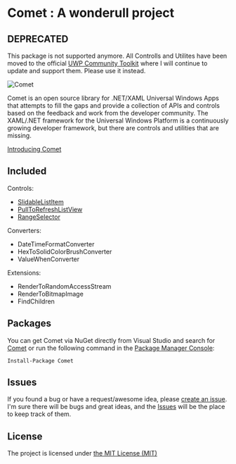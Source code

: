 # Comet : A wonderull project

## DEPRECATED 

This package is not supported anymore. All Controlls and Utilites have been moved to the official [UWP Community Toolkit](https://github.com/Microsoft/UWPCommunityToolkit) where I will continue to update and support them. Please use it instead.

![Comet](http://i.imgur.com/NvyoRv0.png)

Comet is an open source library for .NET/XAML Universal Windows Apps that attempts to fill the gaps and provide a collection of APIs and controls based on the feedback and work from the developer community. The XAML/.NET framework for the Universal Windows Platform is a continuously growing developer framework, but there are controls and utilities that are missing.

[Introducing Comet](http://metulev.com/introducing-comet/)

## Included
Controls:

 - [SlidableListItem](https://github.com/nmetulev/comet/wiki/SlidableListItem) 
 - [PullToRefreshListView](https://github.com/nmetulev/comet/wiki/PullToRefreshListView)
 - [RangeSelector](https://github.com/nmetulev/comet/wiki/RangeSelector)

Converters:

 - DateTimeFormatConverter
 - HexToSolidColorBrushConverter
 - ValueWhenConverter

Extensions:

 - RenderToRandomAccessStream
 - RenderToBitmapImage
 - FindChildren<T>

## Packages
You can get Comet via NuGet directly from Visual Studio and search for [Comet](https://www.nuget.org/packages/Comet) or run the following command in the [Package Manager Console](http://docs.nuget.org/docs/start-here/using-the-package-manager-console):

```
Install-Package Comet
```

## Issues
If you found a bug or have a request/awesome idea, please [create an issue](https://github.com/nmetulev/comet/issues/new). I'm sure there will be bugs and great ideas, and the [Issues](https://github.com/nmetulev/comet/issues) will be the place to keep track of them.

## License ##
The project is licensed under [the MIT License (MIT)](https://opensource.org/licenses/MIT)
